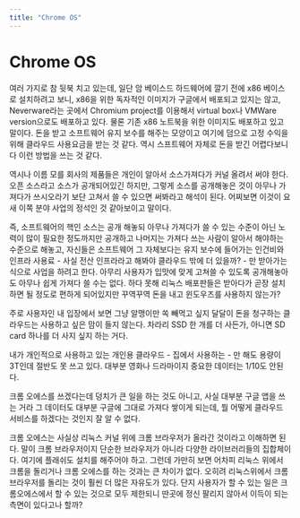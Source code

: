 ```yaml
---
title: "Chrome OS"
---
```

# Chrome OS

여러 가지로 참 뒷북 치고 있는데, 일단 암 베이스드 하드웨어에 깔기 전에 x86 베이스로 설치하려고 보니, x86을 위한 독자적인 이미지가 구글에서 배포되고 있지는 않고, Neverware라는 곳에서 Chromium project를 이용해서 virtual box나 VMWare version으로도 배포하고 있다. 물론 기존 x86 노트북을 위한 이미지도 배포하고 있고 말이다. 돈을 받고 소프트웨어 유지 보수를 해주는 모양이고 여기에 덤으로 고정 수익을 위해 클라우드 사용요금을 받는 것 같다. 역시 스프트웨어 자체로 돈을 받긴 어렵다보니 다 이런 방법을 쓰는 것 같다.

역시나 이름 모를 회사의 제품들은 개인이 알아서 소스가져다가 커널 올려서 써야 한다. 오픈 소스라고 소스가 공개되어있긴 하지만, 그렇게 소스를 공개해놓은 것이 아무나 가져다가 쓰시오라기 보단 고쳐서 쓸 수 있으면 써봐라고 해석이 된다. 어찌보면 이것이 요새 이쪽 분야 사업의 정석인 것 같아보이고 말이다.

즉, 소프트웨어의 핵인 소스는 공개 해놓되 아무나 가져다가 쓸 수 있는 수준이 아닌 노력이 많이 필요한 정도까지만 공개하고 나머지는 가져다 쓰는 사람이 알아서 해야하는 수준으로 해놓고, 자신들은 소프트웨어 그 자체보다는 유지 보수에 들어가는 인건비와 인프라 사용료 - 사실 전산 인프라라고 해봐야 클라우드 밖에 더 있을까? - 만 받아가는 식으로 사업을 하려고 한다. 아무리 사용자가 입맛에 맞게 고쳐쓸 수 있도록 공개해놓아도 아무나 쉽게 가져다 쓸 수는 없다. 하다 못해 리눅스 배포판들은 받아다가 곧장 설치하면 될 정도로 편하게 되어있지만 꾸역꾸역 돈을 내고 윈도우즈를 사용하지 않는가? 

주로 사용자인 내 입장에서 보면 그냥 알맹이만 쏙 빼먹고 싶지 달달이 돈을 청구하는 클라우드는 사용하고 싶은 맘이 들지 않는다. 차라리 SSD 한 개를 더 사든가, 아니면 SD card 하나를 더 사지 싶지 하는 거다.

내가 개인적으로 사용하고 있는 개인용 클라우드 - 집에서 사용하는 - 만 해도 용량이 3T인데 절반도 못 쓰고 있다. 대부분 영화나 드라마이지 중요한 데이터는 1/10도 안된다. 

크롬 오에스를 쓰겠다는데 덩치가 큰 일을 하는 것도 아니고, 사실 대부분 구글 앱을 쓰는 거라 그 데이터도 대부분 구글에 그대로 가져다 쌓이게 되는데, 뭘 어떻게 클라우드 서비스를 하겠다는 것인지 잘 알 수 없다. 

크롬 오에스는 사실상 리눅스 커널 위에 크롬 브라우저가 올라간 것이라고 이해하면 된다. 말이 크롬 브라우저이지 단순한 브라우저가 아니라 다양한 라이브러리들의 집합체이다. 여기에 플래쉬도 설치를 해주어야 하고. 그런데 가만히 보면 어차피 리눅스 위에서 크롬을 돌리거나 크롬 오에스를 하는 것과는 큰 차이가 없다. 오히려 리눅스위에서 크롬 브라우저를 돌리는 것이 훨씬 더 많은 자유도가 있다. 단지 사용자가 할 수 있는 일은 크롬오에스에서 할 수 있는 것으로 모두 제한되니 딴곳에 정신 팔리지 않아서 이득이 되는 측면이 있다고나 할까?


